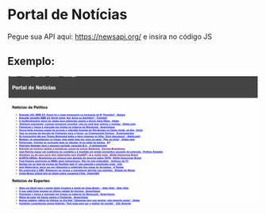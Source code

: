 # Portal de Notícias

Pegue sua API aqui: https://newsapi.org/ e insira no código JS

## Exemplo:

![](exemplo.gif)


